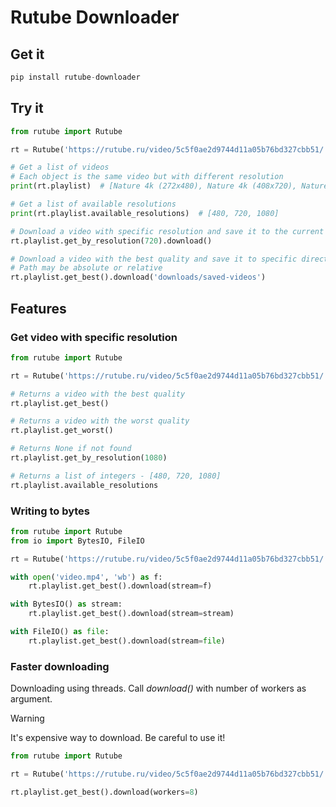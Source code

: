 # Rutube Downloader

## Get it

```python
pip install rutube-downloader
```

## Try it

```python
from rutube import Rutube

rt = Rutube('https://rutube.ru/video/5c5f0ae2d9744d11a05b76bd327cbb51/')

# Get a list of videos
# Each object is the same video but with different resolution
print(rt.playlist)  # [Nature 4k (272x480), Nature 4k (408x720), Nature 4k (608x1080)]

# Get a list of available resolutions
print(rt.playlist.available_resolutions)  # [480, 720, 1080]

# Download a video with specific resolution and save it to the current directory 
rt.playlist.get_by_resolution(720).download()

# Download a video with the best quality and save it to specific directory 
# Path may be absolute or relative
rt.playlist.get_best().download('downloads/saved-videos')
```

## Features

### Get video with specific resolution

```python
from rutube import Rutube

rt = Rutube('https://rutube.ru/video/5c5f0ae2d9744d11a05b76bd327cbb51/')

# Returns a video with the best quality
rt.playlist.get_best()

# Returns a video with the worst quality
rt.playlist.get_worst()

# Returns None if not found
rt.playlist.get_by_resolution(1080)

# Returns a list of integers - [480, 720, 1080]
rt.playlist.available_resolutions
```

### Writing to bytes

```python
from rutube import Rutube
from io import BytesIO, FileIO

rt = Rutube('https://rutube.ru/video/5c5f0ae2d9744d11a05b76bd327cbb51/')

with open('video.mp4', 'wb') as f:
    rt.playlist.get_best().download(stream=f)

with BytesIO() as stream:
    rt.playlist.get_best().download(stream=stream)

with FileIO() as file:
    rt.playlist.get_best().download(stream=file)
```

### Faster downloading
Downloading using threads. Call _download()_ with number of workers as argument.

> [!WARNING]
> It's expensive way to download. Be careful to use it!

```python
from rutube import Rutube

rt = Rutube('https://rutube.ru/video/5c5f0ae2d9744d11a05b76bd327cbb51/')

rt.playlist.get_best().download(workers=8)
```

